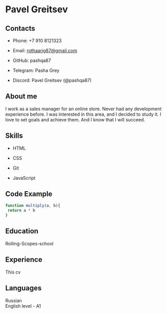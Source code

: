 # Pavel Greitsev

## Contacts

* Phone: +7 910 8121323  

* Email: rothaarig87@gmail.com  

* GitHub: pashqa87  

* Telegram: Pasha Grey  

* Discord: Pavel Greitsev (@pashqa87)

## About me

I work as a sales manager for an online store. Never had any development experience before. I was interested in this area, and I decided to study it. I love to set goals and achieve them. And I know that I will succeed.  

## Skills

* HTML  

* CSS  

* Git  

* JavaScript  

## Code Example

```javascript
function multiply(a, b){
 return a * b
}
```

## Education

Rolling-Scopes-school  

## Experience

This cv  

## Languages

Russian  
English level - A1  